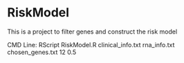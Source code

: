 # RiskModel
This is a project to filter genes and construct the risk model


CMD Line: RScript RiskModel.R clinical_info.txt rna_info.txt chosen_genes.txt 12 0.5
